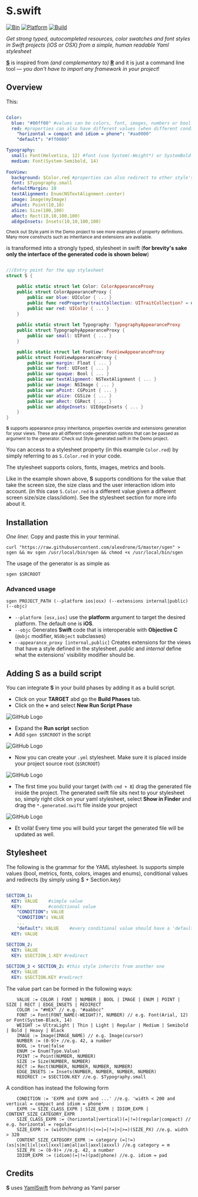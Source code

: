 # S.swift

[![Bin](https://img.shields.io/badge/binary-download-green.svg?style=flat)](https://raw.githubusercontent.com/alexdrone/S/master/sgen)
[![Platform](https://img.shields.io/badge/platform-ios|osx|watchos|tvos-lightgrey.svg?style=flat)](#)
[![Build](https://img.shields.io/badge/license-MIT-blue.svg?style=flat)](https://opensource.org/licenses/MIT)

_Get strong typed, autocompleted resources, color swatches and font styles in Swift projects (iOS or OSX) from a simple, human readable Yaml stylesheet_


**[S](#)** is inspired from *(and complementary to)* **[R](https://github.com/mac-cain13/R.swift)** and it is just a command line tool — *you don't have to import any framework in your project*!

## Overview

This:

```yaml

Color:
  blue: "#00ff00" #values can be colors, font, images, numbers or bool
  red: #properties can also have different values (when different conditions match)
    "horizontal = compact and idiom = phone": "#aa0000" 
    "default": "#ff0000"

Typography:
  small: Font(Helvetica, 12) #font (use System(-Weight*) or SystemBold as font names to use the system font)
  medium: Font(System-Semibold, 14)
  
FooView:
  background: $Color.red #properties can also redirect to other style's properties
  font: $Typography.small
  defaultMargin: 10
  textAlignment: Enum(NSTextAlignment.center)
  image: Image(myImage)
  aPoint: Point(10,10)
  aSize: Size(100,100)
  aRect: Rect(10,10,100,100)
  aEdgeInsets: Insets(10,10,100,100)

```
<sup>Check out Style.yaml in the Demo project to see more examples of property definitions. Many more constructs such as inheritance and extensions are available.</sub>

is transformed into a strongly typed, stylesheet in swift (**for brevity's sake only the interface of the generated code is shown below**)

```swift 

///Entry point for the app stylesheet
struct S {

    public static struct let Color: ColorAppearanceProxy
    public struct ColorAppearanceProxy {
        public var blue: UIColor { ... }
        public func redProperty(traitCollection: UITraitCollection? = default) -> UIColor
        public var red: UIColor { ... }
    }
    
    public static struct let Typography: TypographyAppearanceProxy
    public struct TypographyAppearanceProxy {
        public var small: UIFont { ... }
    }

    public static struct let FooView: FooViewAppearanceProxy
    public struct FooViewAppearanceProxy {
        public var margin: Float { ... }
        public var font: UIFont { ... }
        public var opaque: Bool { ... }
        public var textAlignment: NSTextAlignment { ... }
        public var image: NSImage { ... }
        public var aPoint: CGPoint { ... }
        public var aSize: CGSize { ... }
        public var aRect: CGRect { ... }
        public var aEdgeInsets: UIEdgeInsets { ... }
    }
}


```
<sup>**S** supports appearance proxy inheritance, properties override and extensions generation for your views. These are all different code-generation options that can be passed as argument to the generator. Check out Style.generated.swift in the Demo project.</sub>

You can access to a stylesheet property (in this example `Color.red`) by simply referring to as `S.Color.red` in your code.

The stylesheet supports colors, fonts, images, metrics and bools.

Like in the example shown above, **S** supports conditions for the value that take the screen size, the size class and the user interaction idiom into account.
(in this case `S.Color.red` is a different value given a different screen size/size class/idiom). See the stylesheet section for more info about it.


## Installation
*One liner.* Copy and paste this in your terminal.

```
curl "https://raw.githubusercontent.com/alexdrone/S/master/sgen" > sgen && mv sgen /usr/local/bin/sgen && chmod +x /usr/local/bin/sgen 
```

The usage of the generator is as simple as 
```
sgen $SRCROOT
```

### Advanced usage

```
sgen PROJECT_PATH (--platform ios|osx) (--extensions internal|public) (--objc)

```

- `--platform [osx,ios]` use the **platform** argument to target the desired platform. The default one is **iOS**.
- `--objc` Generates **Swift** code that is interoperable with **Objective C** (`@objc` modifier, `NSObject` subclasses)
- `--appearance_proxy [internal,public]` Creates extensions for the views that have a style defined in the stylesheet. *public* and *internal* define what the extensions' visibility modifier should be.


## Adding S as a build script

You can integrate **S** in your build phases by adding it as a build script.

- Click on your **TARGET** abd go the **Build Phases** tab.
- Click on the **+** and select **New Run Script Phase** 

![GitHub Logo](Doc/screen_1.jpg)

- Expand the **Run script** section
- Add `sgen $SRCROOT` in the script

![GitHub Logo](Doc/screen_2.jpg)

- Now you can create your `.yml` stylesheet. Make sure it is placed inside your project source root (`$SRCROOT`)

![GitHub Logo](Doc/screen_3.jpg)

- The first time you build your target (with `cmd + B`) drag the generated file inside the project. The generated swift file sits next to your stylesheet so, simply right click on your yaml stylesheet, select **Show in Finder** and drag the  `*.generated.swift` file inside your project

![GitHub Logo](Doc/screen_4.jpg)

- Et voilà! Every time you will build your target the generated file will be updated as well.

## Stylesheet 

The following is the grammar for the YAML stylesheet.
Is supports simple values (bool, metrics, fonts, colors, images and enums), conditional values and redirects (by simply using $ + Section.key)

```yaml

SECTION_1:
  KEY: VALUE 	#simple value
  KEY: 			#conditional value
  	"CONDITION": VALUE
  	"CONDITION": VALUE
  	...
  	"default": VALUE	#every conditional value should have a 'default' condition
  KEY: VALUE

SECTION_2:
  KEY: VALUE
  KEY: $SECTION_1.KEY #redirect
  
SECTION_3 < SECTION_2: #this style inherits from another one
  KEY: VALUE
  KEY: $SECTION.KEY #redirect

```

The value part can be formed in the following ways:

```
	VALUE := COLOR | FONT | NUMBER | BOOL | IMAGE | ENUM | POINT | SIZE | RECT | EDGE_INSETS | REDIRECT
	COLOR := "#HEX" // e.g. "#aabbcc"
	FONT := Font(FONT_NAME(-WEIGHT)?, NUMBER) // e.g. Font(Arial, 12) or Font(System-Black, 14)
	WEIGHT := UltraLight | Thin | Light | Regular | Medium | Semibold | Bold | Heavy | Black
	IMAGE := Image(IMAGE_NAME) // e.g. Image(cursor)
	NUMBER := (0-9)+ //e.g. 42, a number
	BOOL := true|false
	ENUM := Enum(Type.Value)
	POINT := Point(NUMBER, NUMBER)
	SIZE := Size(NUMBER, NUMBER)
	RECT := Rect(NUMBER, NUMBER, NUMBER, NUMBER)
	EDGE_INSETS := Insets(NUMBER, NUMBER, NUMBER, NUMBER)
	REDIRECT := $SECTION.KEY //e.g. $Typography.small
```

A condition has instead the following form

```
	CONDITION := 'EXPR and EXPR and ...' //e.g. 'width < 200 and vertical = compact and idiom = phone'
	EXPR := SIZE_CLASS_EXPR | SIZE_EXPR | IDIOM_EXPR | CONTENT_SIZE_CATEGORY_EXPR
	SIZE_CLASS_EXPR := (horizontal|vertical)(=|!=)(regular|compact) // e.g. horizontal = regular
	SIZE_EXPR := (width|height)(<|<=|=|!=|>|>=)(SIZE_PX) //e.g. width > 320
	CONTENT_SIZE_CATEGORY_EXPR := category (=|!=) (xs|s|m|l|xl|xxl|xxxl|am|al|axl|axxl|axxxl) //e.g category = m
	SIZE_PX := (0-9)+ //e.g. 42, a number
	IDIOM_EXPR := (idiom)(=|!=)(pad|phone) //e.g. idiom = pad

```

## Credits

**S** uses [YamlSwift](https://github.com/behrang/YamlSwift) from *behrang* as Yaml parser
